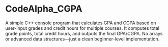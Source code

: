 # CodeAlpha_CGPA
A simple C++ console program that calculates GPA and CGPA based on user-input grades and credit hours for multiple courses. It computes total grade points, total credit hours, and outputs the final GPA/CGPA. No arrays or advanced data structures—just a clean beginner-level implementation.
